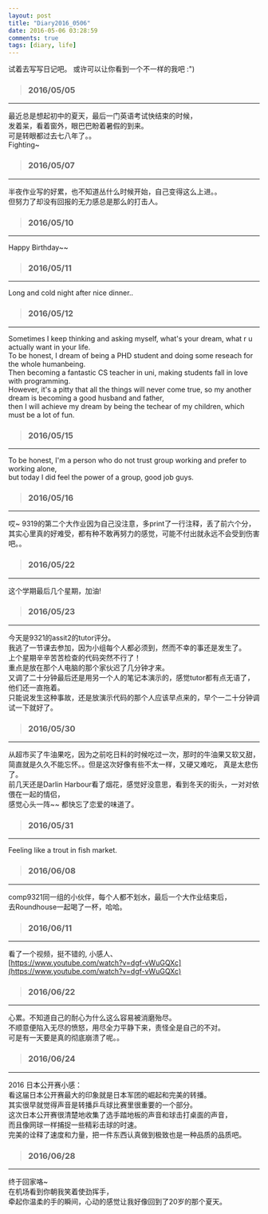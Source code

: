 ```yaml
---
layout: post
title: "Diary2016_0506"
date: 2016-05-06 03:28:59
comments: true
tags: [diary, life]
---
```


试着去写写日记吧。 或许可以让你看到一个不一样的我吧 :")  

<!--more-->
   

>### 2016/05/05 ###
----------
最近总是想起初中的夏天，最后一门英语考试快结束的时候，    
发着呆，看着窗外，眼巴巴盼着暑假的到来。    
可是转眼都过去七八年了。。   
Fighting~    
 

>### 2016/05/07 ###
----------
半夜作业写的好累，也不知道丛什么时候开始，自己变得这么上进。。    
但努力了却没有回报的无力感总是那么的打击人。   
 

>### 2016/05/10 ###
----------
Happy Birthday~~    
<img style="max-height:400px" class="lazy" data-original="/images/blog/160506_diary/birthday.JPG"> 
 

>### 2016/05/11 ###
----------
Long and cold night after nice dinner..   
<img style="max-height:400px" class="lazy" data-original="/images/blog/160506_diary/dinner.JPG"> 
 

>### 2016/05/12 ###
----------
Sometimes I keep thinking and asking myself, what's your dream, what r u actually want in your life.    
To be honest, I dream of being a PHD student and doing some reseach for the whole humanbeing.    
Then becoming a fantastic CS teacher in uni, making students fall in love with programming.    
However, it's a pitty that all the things will never come true, so my another dream is becoming a good husband and father,    
then I will achieve my dream by being the techear of my children, which must be a lot of fun.    
<img style="max-height:450px" class="lazy" data-original="/images/blog/160506_diary/vb_beer.JPG"> 
 

>### 2016/05/15 ###
----------
To be honest, I'm a person who do not trust group working and prefer to working alone,    
but today I did feel the power of a group, good job guys.     
<img style="max-height:500px" class="lazy" data-original="/images/blog/160506_diary/9321_group.jpg"> 
 

>### 2016/05/16 ###
----------
哎~ 9319的第二个大作业因为自己没注意，多print了一行注释，丢了前六个分，    
其实心里真的好难受，都有种不敢再努力的感觉，可能不付出就永远不会受到伤害吧。。    
<img style="max-height:400px" class="lazy" data-original="/images/blog/160506_diary/pork.JPG"> 
 

>### 2016/05/22 ###
----------
这个学期最后几个星期，加油!       
<img style="max-height:400px" class="lazy" data-original="/images/blog/160506_diary/home.JPG"> 
 


>### 2016/05/23 ###
----------
今天是9321的assit2的tutor评分。    
我逃了一节课去参加，因为小组每个人都必须到，然而不幸的事还是发生了。    
上个星期辛辛苦苦检查的代码突然不行了！    
重点是放在那个人电脑的那个家伙迟了几分钟才来。    
又调了二十分钟最后还是用另一个人的笔记本演示的，感觉tutor都有点无语了，他们还一直拖着。   
只能说发生这种事故，还是放演示代码的那个人应该早点来的，早个一二十分钟调试一下就好了。   
 


>### 2016/05/30 ###
----------
从超市买了牛油果吃，因为之前吃日料的时候吃过一次，那时的牛油果又软又甜，    
简直就是久久不能忘怀。。但是这次好像有些不太一样，又硬又难吃， 真是太悲伤了。    
前几天还是Darlin Harbour看了烟花，感觉好没意思，看到冬天的街头，一对对依偎在一起的情侣，   
感觉心头一阵~~ 都快忘了恋爱的味道了。        
<img style="max-height:400px" class="lazy" data-original="/images/blog/160506_diary/firework.JPG"> 
 


>### 2016/05/31 ###
----------
Feeling like a trout in fish market.    
<img style="max-height:400px" class="lazy" data-original="/images/blog/160506_diary/trout.JPG"> 
 


>### 2016/06/08 ###
----------
comp9321同一组的小伙伴，每个人都不划水，最后一个大作业结束后，    
去Roundhouse一起喝了一杯，哈哈。    

 


>### 2016/06/11 ###
----------
看了一个视频，挺不错的, 小感人、    
[https://www.youtube.com/watch?v=dgf-vWuGQXc](https://www.youtube.com/watch?v=dgf-vWuGQXc)    
 

>### 2016/06/22 ###
----------
心累。不知道自己的耐心为什么这么容易被消磨殆尽。   
不顺意便陷入无尽的愤怒，用尽全力平静下来，责怪全是自己的不对。    
可是有一天要是真的彻底崩溃了呢。。    
<img style="max-height:400px" class="lazy" data-original="/images/blog/160506_diary/bug0x01.JPG"> 
 

>### 2016/06/24 ###
----------
2016 日本公开赛小感：     
看这届日本公开赛最大的印象就是日本军团的崛起和完美的转播。    
其实很早就觉得声音是转播乒乓球比赛里很重要的一个部分。    
这次日本公开赛很清楚地收集了选手踏地板的声音和球击打桌面的声音，     
而且像网球一样捕捉一些精彩击球的时速。    
完美的诠释了速度和力量，把一件东西认真做到极致也是一种品质的品质吧。    
 

>### 2016/06/28 ###
----------
终于回家咯~     
在机场看到你朝我笑着使劲挥手，      
牵起你温柔的手的瞬间，心动的感觉让我好像回到了20岁的那个夏天。    
<img style="max-height:400px" class="lazy" data-original="/images/blog/160506_diary/airport.JPG"> 
 


